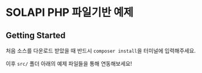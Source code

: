 # SOLAPI PHP 파일기반 예제

## Getting Started

처음 소스를 다운로드 받았을 때 반드시 `composer install`을 터미널에 입력해주세요.  

이후 `src/` 폴더 아래의 예제 파일들을 통해 연동해보세요! 